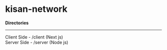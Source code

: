 # kisan-network

<b>Directories</b> <hr/>
Client Side - /client (Next js) <br/>
Server Side - /server (Node js) <br/>

